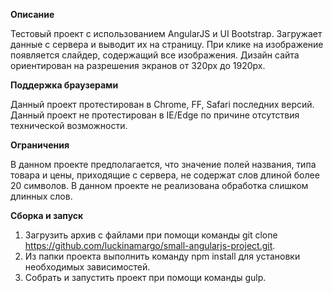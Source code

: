 <b>Описание</b>

Тестовый проект с использованием AngularJS и UI Bootstrap. Загружает данные с сервера и выводит их на страницу.
При клике на изображение появляется слайдер, содержащий все изображения. Дизайн сайта ориентирован на разрешения
экранов от 320px до 1920px.

<b>Поддержка браузерами</b>

Данный проект протестирован в Chrome, FF, Safari последних версий. Данный проект не протестирован в IE/Edge по причине
отсутствия технической возможности.

<b>Ограничения</b>

В данном проекте предполагается, что значение полей названия, типа товара и цены, приходящие с сервера, не содержат слов
длиной более 20 символов. В данном проекте не реализована обработка слишком длинных слов. 

<b>Сборка и запуск</b>

1. Загрузить архив с файлами при помощи команды git clone https://github.com/luckinamargo/small-angularjs-project.git.
2. Из папки проекта выполнить команду npm install для установки необходимых зависимостей.
3. Собрать и запустить проект при помощи команды gulp.

